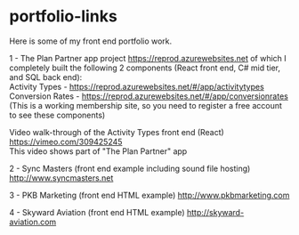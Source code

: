 # portfolio-links
Here is some of my front end portfolio work.

1 - The Plan Partner app project https://reprod.azurewebsites.net of which I completely built the following 2 components (React front end, C# mid tier, and SQL back end):    
Activity Types - https://reprod.azurewebsites.net/#/app/activitytypes  
Conversion Rates - https://reprod.azurewebsites.net/#/app/conversionrates     
(This is a working membership site, so you need to register a free account to see these components)  

Video walk-through of the Activity Types front end (React)  
https://vimeo.com/309425245  
This video shows part of "The Plan Partner" app


2 - Sync Masters (front end example including sound file hosting)
http://www.syncmasters.net

3 - PKB Marketing (front end HTML example)
http://www.pkbmarketing.com

4 - Skyward Aviation (front end HTML example)
http://skyward-aviation.com
